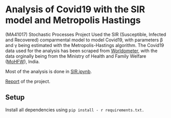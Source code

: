 # Analysis of Covid19 with the SIR model and Metropolis Hastings
(MA41017) Stochastic Processes Project
Used the SIR (Susceptible, Infected and Recovered) comparmental model to model Covid19, with parameters &#946; and &#947; being estimated with the Metropolis-Hastings algorithm. The Covid19 data used for the analysis has been scraped from [Worldometer](https://www.worldometers.info/coronavirus/country/india/), 
with the data orginally being from the Ministry of Health and Family Welfare ([MoHFW](https://www.mohfw.gov.in/)), India.

Most of the analysis is done in [SIR.ipynb](./SIR.ipynb).

[Report](./Report/Report.pdf) of the project.
## Setup
Install all dependencies using `pip install - r requirements.txt.`

